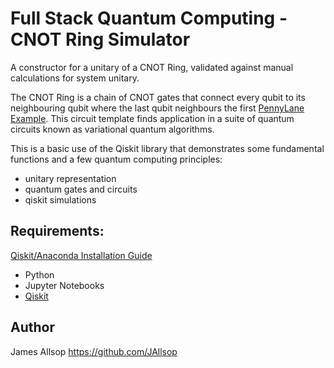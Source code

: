 # Full Stack Quantum Computing - CNOT Ring Simulator
A constructor for a unitary of a CNOT Ring, validated against manual calculations for system unitary.   

The CNOT Ring is a chain of CNOT gates that connect every qubit to its neighbouring qubit where the last qubit neighbours the first [PennyLane Example](https://pennylane.readthedocs.io/en/stable/code/api/pennylane.templates.layers.BasicEntanglerLayers.html). This circuit template finds application in a suite of quantum circuits known as variational quantum algorithms.

This is a basic use of the Qiskit library that demonstrates some fundamental functions and a few quantum computing principles:
- unitary representation  
- quantum gates and circuits  
- qiskit simulations  

## Requirements:
[Qiskit/Anaconda Installation Guide](https://www.youtube.com/watch?v=M4EkW4VwhcI&ab_channel=Qiskit)  
- Python  
- Jupyter Notebooks
- [Qiskit](https://qiskit.org/documentation/getting_started.html)  

## Author
James Allsop https://github.com/JAllsop